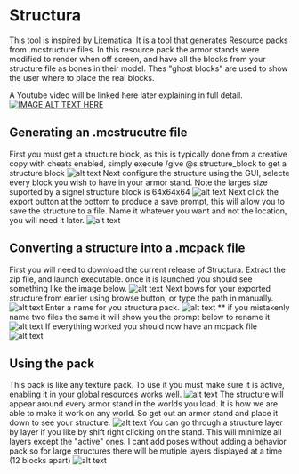 # Structura

This tool is inspired by Litematica. It is a tool that generates Resource packs from .mcstructure files. In this resource pack the armor stands were modified to render when off screen, and have all the blocks from your structure file as bones in their model. Thes "ghost blocks" are used to show the user where to place the real blocks. 

A Youtube video will be linked here later explaining in full detail.
[![IMAGE ALT TEXT HERE](https://img.youtube.com/vi/IdKT925LKMM/0.jpg)](https://www.youtube.com/watch?v=IdKT925LKMM)



## Generating an .mcstrucutre file

First you must get a structure block, as this is typically done from a creative copy with cheats enabled, simply execute /give @s structure_block to get a structure block 
![alt text](https://github.com/RavinMaddHatter/Structura/blob/main/docs/give_structure.png?raw=true)
Next configure the structure using the GUI, selecte every block you wish to have in your armor stand. Note the larges size suported by a signel structure block is 64x64x64
![alt text](https://github.com/RavinMaddHatter/Structura/blob/main/docs/select_structure.PNG?raw=true)
Next click the export button at the bottom to produce a save prompt, this will allow you to save the structure to a file. Name it whatever you want and not the location, you will need it later.
![alt text](https://github.com/RavinMaddHatter/Structura/blob/main/docs/export_structure.PNG?raw=true)

## Converting a structure into a .mcpack file
First you will need to download the current release of Structura. Extract the zip file, and launch executable. once it is launched you should see something like the image below.
![alt text](https://github.com/RavinMaddHatter/Structura/blob/main/docs/launch_structura.PNG?raw=true)
Next bows for your exported structure from earlier using browse button, or type the path in manually.
![alt text](https://github.com/RavinMaddHatter/Structura/blob/main/docs/browse_file.PNG?raw=true)
Enter a name for you structura pack.
![alt text](https://github.com/RavinMaddHatter/Structura/blob/main/docs/name.PNG?raw=true)
** if you mistakenly name two files the same it will show you the prompt below to rename it
![alt text](https://github.com/RavinMaddHatter/Structura/blob/main/docs/already_exists.PNG?raw=true)
If everything worked you should now have an mcpack file 
![alt text](https://github.com/RavinMaddHatter/Structura/blob/main/docs/pack_made.PNG?raw=true)

## Using the pack
This pack is like any texture pack. To use it you must make sure it is active, enabling it in your global resources works well.
![alt text](https://github.com/RavinMaddHatter/Structura/blob/main/docs/make_pack_active.PNG?raw=true)
The structure will appear around every armor stand in the worlds you load. It is how we are able to make it work on any world. So get out an armor stand and place it down to see your structure.
![alt text](https://github.com/RavinMaddHatter/Structura/blob/main/docs/example_full.png?raw=true)
You can go through a structure layer by layer if you like by shift right clicking on the stand. This will minimize all layers except the "active" ones. I cant add poses without adding a behavior pack so for large structures there will be mutiple layers displayed at a time (12 blocks apart)
![alt text](https://github.com/RavinMaddHatter/Structura/blob/main/docs/example_layer.png?raw=true)







